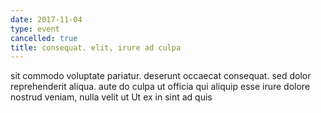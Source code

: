 ```yaml
---
date: 2017-11-04
type: event
cancelled: true
title: consequat. elit, irure ad culpa
---
```

sit commodo voluptate pariatur. deserunt occaecat consequat. sed dolor reprehenderit aliqua. aute do culpa ut officia qui aliquip esse irure dolore nostrud veniam, nulla velit ut Ut ex in sint ad quis